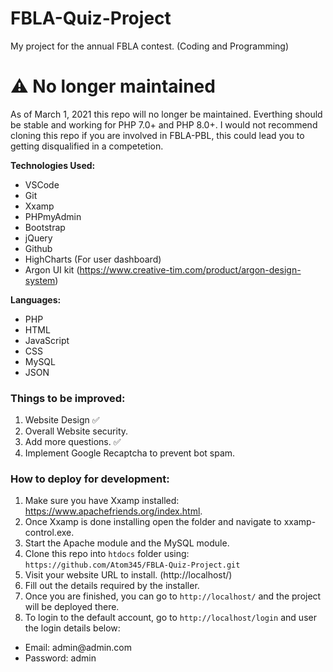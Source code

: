 # FBLA-Quiz-Project
My project for the annual FBLA contest. (Coding and Programming)

<h1>⚠️ No longer maintained</h1>
<p>As of March 1, 2021 this repo will no longer be maintained. Everthing should be stable and working for PHP 7.0+ and PHP 8.0+. I would not recommend cloning this repo if you are involved in FBLA-PBL, this could lead you to getting disqualified in a competetion.</p>

**Technologies Used:**
- VSCode
- Git
- Xxamp
- PHPmyAdmin
- Bootstrap
- jQuery
- Github
- HighCharts (For user dashboard)
- Argon UI kit (https://www.creative-tim.com/product/argon-design-system)

**Languages:**
- PHP
- HTML
- JavaScript
- CSS
- MySQL
- JSON

<h3>Things to be improved:</h3>

1. Website Design ✅
2. Overall Website security.
3. Add more questions. ✅
4. Implement Google Recaptcha to prevent bot spam.

<h3>How to deploy for development:</h3>

1. Make sure you have Xxamp installed: https://www.apachefriends.org/index.html.
2. Once Xxamp is done installing open the folder and navigate to xxamp-control.exe.
3. Start the Apache module and the MySQL module.
4. Clone this repo into `htdocs` folder using: `https://github.com/Atom345/FBLA-Quiz-Project.git`
5. Visit your website URL to install. (http://localhost/)
6. Fill out the details required by the installer.
7. Once you are finished, you can go to `http://localhost/` and the project will be deployed there.
8. To login to the default account, go to `http://localhost/login` and user the login details below:
<ul>
<li>Email: admin@admin.com</li>
<li>Password: admin</li>
</ul> 